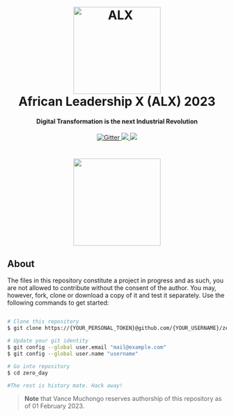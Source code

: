 
<h1 align="center">
  <br>
  <a href="#"><img src="https://images.squarespace-cdn.com/content/v1/5f064fad5065bf4b98603cbe/1470eb72-6bc8-44da-944d-cd43a2c9d162/ALX+PNG.png" alt="ALX" width="200"></a>
  <br>
  African Leadership X (ALX) 2023
  <br>
</h1>

<h4 align="center">Digital Transformation is the next Industrial Revolution</h4>

<p align="center">
  <a href="#">
    <img src="https://forthebadge.com/images/badges/built-with-love.svg"
         alt="Gitter">
  </a>
  <a href="#">
      <img src="https://forthebadge.com/images/badges/powered-by-electricity.svg">
  </a>
  <a href="#">
    <img src="https://forthebadge.com/images/badges/no-ragrets.svg">
  </a>
</p>

<h1 align="center">
  <a href="#"><img src="https://media.tenor.com/whgQwNlVvNkAAAAi/xero-code.gif" width="200"></a>
</h1>


## About

The files in this repository constitute a project in progress and as such, you are not allowed to contribute without the consent of the author. You may, however, fork, clone or download a copy of it and test it separately. Use the following commands to get started:

```bash

# Clone this repository
$ git clone https://{YOUR_PERSONAL_TOKEN}@github.com/{YOUR_USERNAME}/zero_day.git

# Update your git identity
$ git config --global user.email "mail@example.com"
$ git config --global user.name "username"

# Go into repository
$ cd zero_day

#The rest is history mate. Hack away!
```

> **Note**
> that Vance Muchongo reserves authorship of this repository as of 01 February 2023.



